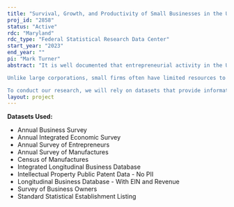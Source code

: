 ```yaml
---
title: "Survival, Growth, and Productivity of Small Businesses in the U.S."
proj_id: "2858"
status: "Active"
rdc: "Maryland"
rdc_type: "Federal Statistical Research Data Center"
start_year: "2023"
end_year: ""
pi: "Mark Turner"
abstract: "It is well documented that entrepreneurial activity in the U.S. has seen a secular decline in the last three decades. Yet, it is less known about to what extent different entrepreneurial frictions may affect the gap between large and small firms and what can be done to support small businesses. Given limited resources, small firms often face various frictions or barriers to technology, information, and investment opportunities. In this project, we propose to examine and quantify the effect of these frictions and explore approaches to reduce the gap between small and large firms.

Unlike large corporations, small firms often have limited resources to keep up with the latest technology, and information or adopt effective managerial practices, resulting in lower productivity and growth. To understand these factors on the performance of small firms and, ultimately, the gap between large and small firms, this project will examine whether small businesses that had access to technological innovations and innovative management knowledge had better business outcomes and a higher rate of survival than businesses that did not. In addition to the general effect, we will also examine the variation of effects by service type (i.e., technology implementation vs. training in managerial practices), firm type (i.e., size, age, or prior performance), and location (rural vs. urban; market concentration; competition, etc.). Our findings will offer insights to small manufacturing firms in the U.S. to identify the specific types of services that will result in better business outcomes and improve their ability to be competitive in the domestic and international markets.

To conduct our research, we will rely on datasets that provide information on services received by small businesses and Census data containing business profile information and business outcome indicators. This research will utilize external datasets from the Small Business Administration and Census data such as the County Business Patterns Business Register, the Longitudinal Business Database, the Survey of Business Owners, the Annual Survey of Entrepreneurs, the Annual Business Survey, the Annual Survey of Manufactures and the Census of Manufactures."
layout: project
---
```


**Datasets Used:**

  - Annual Business Survey 
  - Annual Integrated Economic Survey 
  - Annual Survey of Entrepreneurs 
  - Annual Survey of Manufactures 
  - Census of Manufactures 
  - Integrated Longitudinal Business Database 
  - Intellectual Property Public Patent Data - No PII 
  - Longitudinal Business Database - With EIN and Revenue 
  - Survey of Business Owners 
  - Standard Statistical Establishment Listing 

